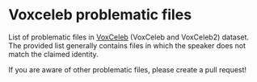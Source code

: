 # Voxceleb problematic files
List of problematic files in [VoxCeleb](https://www.robots.ox.ac.uk/~vgg/data/voxceleb/) (VoxCeleb and VoxCeleb2) dataset. The provided list generally contains files in which the speaker does not match the claimed identity.


If you are aware of other problematic files, please create a pull request!
